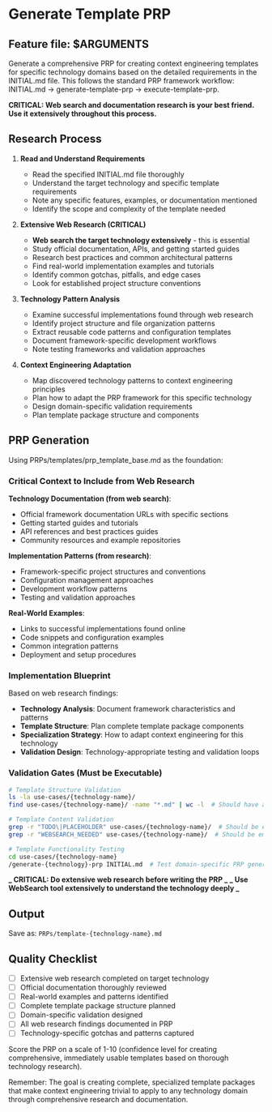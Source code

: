 # Generate Template PRP

## Feature file: $ARGUMENTS

Generate a comprehensive PRP for creating context engineering templates for specific technology domains based on the detailed requirements in the INITIAL.md file. This follows the standard PRP framework workflow: INITIAL.md → generate-template-prp → execute-template-prp.

**CRITICAL: Web search and documentation research is your best friend. Use it extensively throughout this process.**

## Research Process

1. **Read and Understand Requirements**
   - Read the specified INITIAL.md file thoroughly
   - Understand the target technology and specific template requirements
   - Note any specific features, examples, or documentation mentioned
   - Identify the scope and complexity of the template needed

2. **Extensive Web Research (CRITICAL)**
   - **Web search the target technology extensively** - this is essential
   - Study official documentation, APIs, and getting started guides
   - Research best practices and common architectural patterns
   - Find real-world implementation examples and tutorials
   - Identify common gotchas, pitfalls, and edge cases
   - Look for established project structure conventions

3. **Technology Pattern Analysis**
   - Examine successful implementations found through web research
   - Identify project structure and file organization patterns
   - Extract reusable code patterns and configuration templates
   - Document framework-specific development workflows
   - Note testing frameworks and validation approaches

4. **Context Engineering Adaptation**
   - Map discovered technology patterns to context engineering principles
   - Plan how to adapt the PRP framework for this specific technology
   - Design domain-specific validation requirements
   - Plan template package structure and components

## PRP Generation

Using PRPs/templates/prp_template_base.md as the foundation:

### Critical Context to Include from Web Research

**Technology Documentation (from web search)**:

- Official framework documentation URLs with specific sections
- Getting started guides and tutorials
- API references and best practices guides
- Community resources and example repositories

**Implementation Patterns (from research)**:

- Framework-specific project structures and conventions
- Configuration management approaches
- Development workflow patterns
- Testing and validation approaches

**Real-World Examples**:

- Links to successful implementations found online
- Code snippets and configuration examples
- Common integration patterns
- Deployment and setup procedures

### Implementation Blueprint

Based on web research findings:

- **Technology Analysis**: Document framework characteristics and patterns
- **Template Structure**: Plan complete template package components
- **Specialization Strategy**: How to adapt context engineering for this technology
- **Validation Design**: Technology-appropriate testing and validation loops

### Validation Gates (Must be Executable)

```bash
# Template Structure Validation
ls -la use-cases/{technology-name}/
find use-cases/{technology-name}/ -name "*.md" | wc -l  # Should have all required files

# Template Content Validation
grep -r "TODO\|PLACEHOLDER" use-cases/{technology-name}/  # Should be empty
grep -r "WEBSEARCH_NEEDED" use-cases/{technology-name}/  # Should be empty

# Template Functionality Testing
cd use-cases/{technology-name}
/generate-{technology}-prp INITIAL.md  # Test domain-specific PRP generation
```

**_ CRITICAL: Do extensive web research before writing the PRP _**
**_ Use WebSearch tool extensively to understand the technology deeply _**

## Output

Save as: `PRPs/template-{technology-name}.md`

## Quality Checklist

- [ ] Extensive web research completed on target technology
- [ ] Official documentation thoroughly reviewed
- [ ] Real-world examples and patterns identified
- [ ] Complete template package structure planned
- [ ] Domain-specific validation designed
- [ ] All web research findings documented in PRP
- [ ] Technology-specific gotchas and patterns captured

Score the PRP on a scale of 1-10 (confidence level for creating comprehensive, immediately usable templates based on thorough technology research).

Remember: The goal is creating complete, specialized template packages that make context engineering trivial to apply to any technology domain through comprehensive research and documentation.
